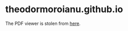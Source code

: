 # theodormoroianu.github.io

The PDF viewer is stolen from [here](https://mozilla.github.io/pdf.js/getting_started/).
